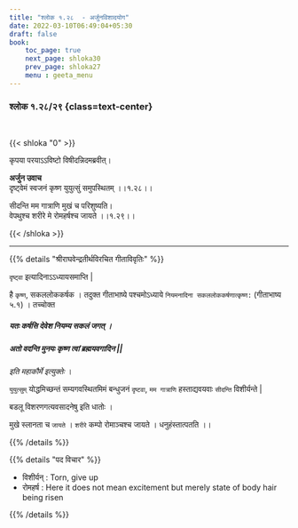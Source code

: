 ```yaml
---
title: "श्लोक १.२८  - अर्जुनविशादयोग"
date: 2022-03-10T06:49:04+05:30
draft: false
book:
    toc_page: true
    next_page: shloka30
    prev_page: shloka27
    menu : geeta_menu
---
```




### श्लोक १.२८/२९ {class=text-center}

<br/>

{{< shloka  "0"  >}}

कृपया परयाऽऽविष्टो विषीदन्निदमब्रवीत्।  

**अर्जुन उवाच**    
दृष्ट्वेमं स्वजनं कृष्ण युयुत्सुं समुपस्थितम्  ।।१.२८।।

सीदन्ति मम गात्राणि मुखं च परिशुष्यति।  
वेपथुश्च शरीरे मे रोमहर्षश्च जायते  ।।१.२९।।

{{< /shloka >}}

---

{{% details "श्रीराघवेन्द्रतीर्थविरचित गीताविवृतिः" %}}

`दृष्ट्वा` इत्यादिनाऽऽध्यायसमाप्ति | 

है `कृष्ण`, सकललोककर्षक । तदुक्त गीताभाष्ये पश्चमोऽध्याये 
`नियमनादिना सकललोककर्षणात्कृष्ण:` (गीताभाष्य ५.१) ।  तच्चोक्त 

##### यतः कर्षसि देवेश नियम्य सकलं जगत्‌ । 
##### अतो वदन्ति मुनयः कृष्ण त्वां ब्रह्मयवगादिन || 

*इति महाकौर्मे इत्युक्तेः* । 

`युयुत्सुम्` योद्धमिच्छन्तं सम्यगवस्थितमिमं बन्धुजनं `दृष्टवा`, `मम गात्राणि` हस्ताद्यवयवाः `सीदन्ति` विशीर्यन्ते |

बडलू विशरणगत्यवसादनेषु इति धातोः ।

मुखे स्लानता च `जायते` । `शरीरे` कम्पो रोमाञ्चश्च जायते । धनुहंस्तात्पतति ।।

{{% /details %}}


{{% details "पद विचार" %}}
- विशीर्यन् : Torn, give up
- रोमहर्ष : Here it does not mean excitement 
but merely state of body hair being risen


{{% /details %}}
